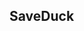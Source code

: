 ## SaveDuck

<!--
 <StSGPPictureInput type="file"
        name="picture"
        placeholder="사진을 등록해주세요." >
      </StSGPPictureInput> -->
